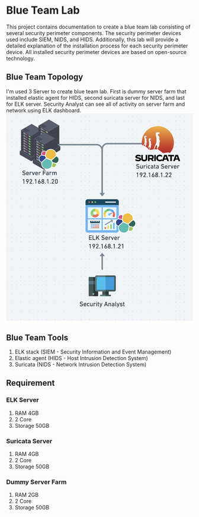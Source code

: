 # Blue Team Lab
This project contains documentation to create a blue team lab consisting of several security perimeter components. The security perimeter devices used include SIEM, NIDS, and HIDS. Additionally, this lab will provide a detailed explanation of the installation process for each security perimeter device. All installed security perimeter devices are based on open-source technology.

## Blue Team Topology
I'm used 3 Server to create blue team lab. First is dummy server farm that installed elastic agent for HIDS, second suricata server for NIDS, and last for ELK server. Security Analyst can see all of activity on server farm and network using ELK dashboard.
![alt text](https://github.com/Ngatz/blueteamlab/blob/main/Blue%20Team%20Lab%20Topology.png)

## Blue Team Tools
1. ELK stack (SIEM - Security Information and Event Management)
2. Elastic agent (HIDS - Host Intrusion Detection System)
3. Suricata (NIDS - Network Intrusion Detection System)

## Requirement
### ELK Server
1. RAM 4GB
2. 2 Core
3. Storage 50GB

### Suricata Server
1. RAM 4GB
2. 2 Core
3. Storage 50GB

### Dummy Server Farm
1. RAM 2GB
2. 2 Core
3. Storage 50GB
